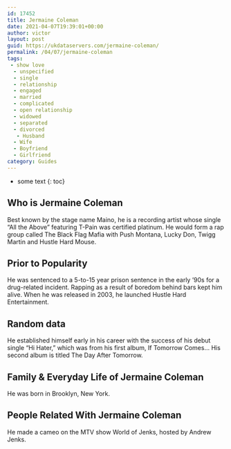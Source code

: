 ```yaml
---
id: 17452
title: Jermaine Coleman
date: 2021-04-07T19:39:01+00:00
author: victor
layout: post
guid: https://ukdataservers.com/jermaine-coleman/
permalink: /04/07/jermaine-coleman
tags:
 - show love
  - unspecified
  - single
  - relationship
  - engaged
  - married
  - complicated
  - open relationship
  - widowed
  - separated
  - divorced
   - Husband
  - Wife
  - Boyfriend
  - Girlfriend
category: Guides
---
```


* some text
{: toc}


## Who is Jermaine Coleman



Best known by the stage name Maino, he is a recording artist whose single &#8220;All the Above&#8221; featuring T-Pain was certified platinum. He would form a rap group called The Black Flag Mafia with Push Montana, Lucky Don, Twigg Martin and Hustle Hard Mouse.

                
                
                
## Prior to Popularity



He was sentenced to a 5-to-15 year prison sentence in the early &#8217;90s for a drug-related incident. Rapping as a result of boredom behind bars kept him alive. When he was released in 2003, he launched Hustle Hard Entertainment.

                
                
                
## Random data



He established himself early in his career with the success of his debut single &#8220;Hi Hater,&#8221; which was from his first album, If Tomorrow Comes&#8230; His second album is titled The Day After Tomorrow.

                
                
                
## Family & Everyday Life of Jermaine Coleman



He was born in Brooklyn, New York.

                
                
                
## People Related With Jermaine Coleman



He made a cameo on the MTV show World of Jenks, hosted by Andrew Jenks.

                
              
            
          
          
          